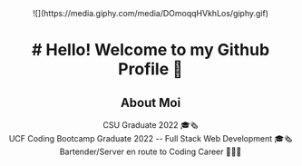 <div style="text-align: center;"> ![](https://media.giphy.com/media/DOmoqqHVkhLos/giphy.gif)</div>

<h1 style="text-align: center;"> # Hello! Welcome to my Github Profile 👋 </h1>

<div style="text-align: center;">
  
About Moi
---
CSU Graduate 2022 🎓🗞 <br>
UCF Coding Bootcamp Graduate 2022 -- Full Stack Web Development 🎓🗞 <br>
Bartender/Server en route to Coding Career 👩🏽‍💻 <br>
</div>
